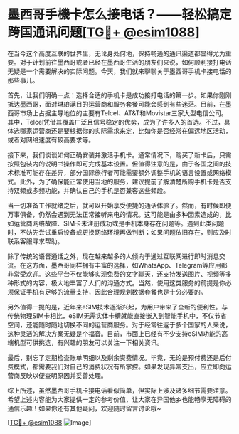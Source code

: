 # 墨西哥手機卡怎么接电话？——轻松搞定跨国通讯问题[[TG💪+ @esim1088](https://t.me/s/esim1088)]

在当今这个高度互联的世界里，无论身处何地，保持畅通的通讯渠道都显得尤为重要。对于计划前往墨西哥或者已经在墨西哥生活的朋友们来说，如何顺利接打电话无疑是一个需要解决的实际问题。今天，我们就来聊聊关于墨西哥手机卡接电话的那些事儿。

首先，让我们明确一点：选择合适的手机卡是成功接打电话的第一步。如果你刚刚抵达墨西哥，面对琳琅满目的运营商和服务套餐可能会感到有些迷茫。目前，在墨西哥市场上占据主导地位的主要有Telcel、AT&T和Movistar三家大型电信公司。其中，Telcel凭借其覆盖广泛且信号稳定的优势，成为了许多人的首选。不过，具体选哪家运营商还是要根据你的实际需求来定，比如你是否经常在偏远地区活动，或者对网络速度有较高要求等。

接下来，我们谈谈如何正确安装并激活手机卡。通常情况下，购买了新卡后，只需按照包装内的说明书操作即可完成基本设置。但值得注意的是，由于各国之间的技术标准可能存在差异，部分国际旅行者可能需要额外调整手机的语言设置或网络模式。此外，为了确保能正常使用当地的服务，建议提前了解清楚所购手机卡是否支持双频或多频功能，并确认自己的手机是否兼容这些频段。

当一切准备工作就绪之后，就可以开始享受便捷的通话体验了。然而，有时候即便万事俱备，仍然会遇到无法正常接听来电的情况。这可能是由多种因素造成的，比如运营商网络故障、SIM卡未注册成功或是手机本身存在问题等。遇到此类问题时，不妨先尝试重启设备或更换网络环境再做判断；如果问题依旧存在，则应及时联系客服寻求帮助。

除了传统的语音通话之外，现在越来越多的人倾向于通过互联网进行即时消息交流。在这方面，墨西哥同样拥有丰富的选择，如WhatsApp、Telegram等应用都非常受欢迎。这些平台不仅能够实现免费的文字聊天，还支持发送图片、视频等多种形式的内容，极大地丰富了人们的沟通方式。当然，使用这类服务的前提是你必须保证手机有足够的流量支持，因此合理规划数据套餐也是十分必要的。

另外值得一提的是，近年来eSIM技术逐渐兴起，为用户带来了全新的便利性。与传统物理SIM卡相比，eSIM无需实体卡槽就能直接嵌入到智能手机中，不仅节省空间，还能随时随地切换不同的运营商服务。对于经常往返于多个国家的人来说，这种灵活的解决方案无疑是个福音。目前，市面上已经有不少支持eSIM功能的高端机型可供挑选，有兴趣的朋友可以关注一下相关资讯。

最后，别忘了定期检查账单明细以及剩余资费情况。毕竟，无论是预付费还是后付费模式，都需要我们对自己的消费状况有所掌控。如果发现异常支出，应立即向运营商反映以便查明原因并妥善处理。

综上所述，虽然墨西哥手机卡接电话看似简单，但实际上涉及诸多细节需要注意。希望上述内容能为大家提供一定的参考价值，让大家在异国他乡也能畅享无障碍的通信乐趣！如果你还有其他疑问，欢迎随时留言讨论哦~

[[TG💪+ @esim1088](https://t.me/s/esim1088) ![Image](https://i.postimg.cc/4NQfJmqS/Snipaste-2025-05-13-00-14-12.png)]